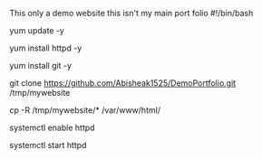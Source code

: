  This only a demo website this isn't my main port folio
#!/bin/bash

yum update -y

yum install httpd -y

yum install git -y

git clone https://github.com/Abisheak1525/DemoPortfolio.git /tmp/mywebsite

cp -R /tmp/mywebsite/* /var/www/html/

systemctl enable httpd

systemctl start httpd
